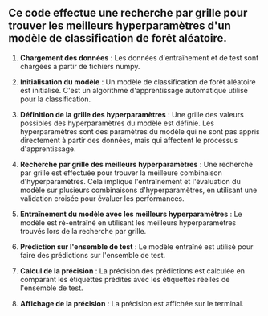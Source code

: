 Ce code effectue une recherche par grille pour trouver les meilleurs hyperparamètres d'un modèle de classification de forêt aléatoire. 
---
1. **Chargement des données** : Les données d'entraînement et de test sont chargées à partir de fichiers numpy.

2. **Initialisation du modèle** : Un modèle de classification de forêt aléatoire est initialisé. C'est un algorithme d'apprentissage automatique utilisé pour la classification.

3. **Définition de la grille des hyperparamètres** : Une grille des valeurs possibles des hyperparamètres du modèle est définie. Les hyperparamètres sont des paramètres du modèle qui ne sont pas appris directement à partir des données, mais qui affectent le processus d'apprentissage.

4. **Recherche par grille des meilleurs hyperparamètres** : Une recherche par grille est effectuée pour trouver la meilleure combinaison d'hyperparamètres. Cela implique l'entraînement et l'évaluation du modèle sur plusieurs combinaisons d'hyperparamètres, en utilisant une validation croisée pour évaluer les performances.

5. **Entraînement du modèle avec les meilleurs hyperparamètres** : Le modèle est ré-entraîné en utilisant les meilleurs hyperparamètres trouvés lors de la recherche par grille.

6. **Prédiction sur l'ensemble de test** : Le modèle entraîné est utilisé pour faire des prédictions sur l'ensemble de test.

7. **Calcul de la précision** : La précision des prédictions est calculée en comparant les étiquettes prédites avec les étiquettes réelles de l'ensemble de test.

8. **Affichage de la précision** : La précision est affichée sur le terminal.

